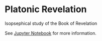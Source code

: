 # Platonic Revelation

Isopsephical study of the Book of Revelation

See [Jupyter Notebook](http://nbviewer.jupyter.org/github/markomanninen/platonicrevelation/blob/master/Platonic%20Revelation.ipynb) for more information.
